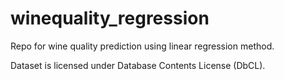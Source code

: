 # winequality_regression
Repo for wine quality prediction using linear regression method.

Dataset is licensed under Database Contents License (DbCL).
